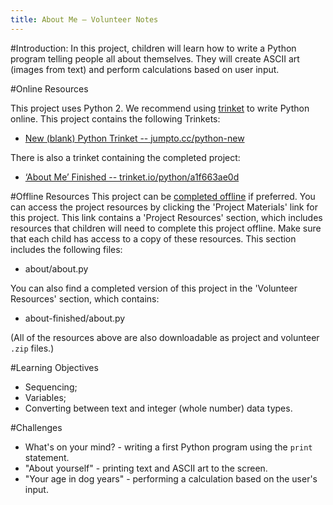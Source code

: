 ```yaml
---
title: About Me — Volunteer Notes
---
```


#Introduction:
In this project, children will learn how to write a Python program telling people all about themselves. They will create ASCII art (images from text) and perform calculations based on user input.

#Online Resources

This project uses Python 2. We recommend using [trinket](https://trinket.io/) to write Python online. This project contains the following Trinkets:

+ [New (blank) Python Trinket -- jumpto.cc/python-new](http://jumpto.cc/python-new)

There is also a trinket containing the completed project:

+ [‘About Me’ Finished -- trinket.io/python/a1f663ae0d](https://trinket.io/python/a1f663ae0d)

#Offline Resources
This project can be [completed offline](https://www.codeclubprojects.org/en-GB/resources/python-working-offline/) if preferred. You can access the project resources by clicking the 'Project Materials' link for this project. This link contains a 'Project Resources' section, which includes resources that children will need to complete this project offline. Make sure that each child has access to a copy of these resources. This section includes the following files:

+ about/about.py

You can also find a completed version of this project in the 'Volunteer Resources' section, which contains:

+ about-finished/about.py

(All of the resources above are also downloadable as project and volunteer `.zip` files.)

#Learning Objectives
+ Sequencing;
+ Variables;
+ Converting between text and integer (whole number) data types.

#Challenges
+ What's on your mind? - writing a first Python program using the `print` statement.
+ "About yourself" - printing text and ASCII art to the screen.
+ "Your age in dog years" - performing a calculation based on the user's input.